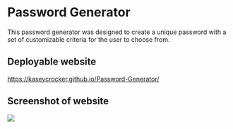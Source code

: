 # Password Generator

This password generator was designed to create a unique password with a set of customizable criteria for the user to choose from.

## Deployable website

https://kaseycrocker.github.io/Password-Generator/

## Screenshot of website

![](Password-generator-screenshot.png)

